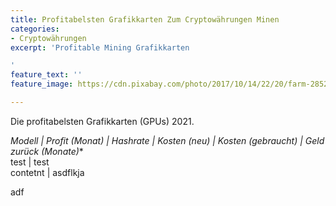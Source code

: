 ```yaml
---
title: Profitabelsten Grafikkarten Zum Cryptowährungen Minen
categories:
- Cryptowährungen
excerpt: 'Profitable Mining Grafikkarten

'
feature_text: ''
feature_image: https://cdn.pixabay.com/photo/2017/10/14/22/20/farm-2852024_1280.jpg

---
```

Die profitabelsten Grafikkarten (GPUs) 2021.

**Modell | Profit (Monat)* | Hashrate | Kosten (neu) | Kosten (gebraucht) | Geld zurück (Monate)**  
test | test  
contetnt | asdflkja

adf